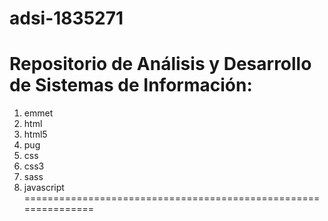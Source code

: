 # adsi-1835271
Repositorio de Análisis y Desarrollo de Sistemas de Información:
================================================================
1. emmet
2. html
3. html5
4. pug
5. css
6. css3
7. sass
8. javascript
===============================================================